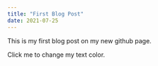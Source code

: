```yaml
---
title: "First Blog Post"
date: 2021-07-25
---
```



This is my first blog post on my new github page.

<p onclick="myFunction(this, 'red')">Click me to change my text color.</p>

<script>
function myFunction(elmnt,clr) {
  elmnt.style.color = clr;
}
</script>

